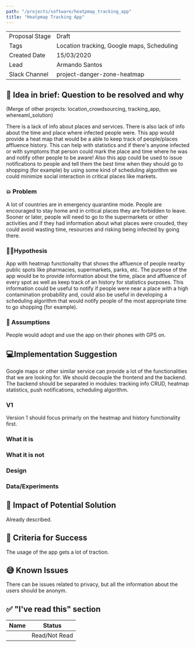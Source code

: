 ```yaml
---
path: "/projects/software/heatpmap_tracking_app"
title: "Heatpmap Tracking App"
---
```


| | |
|-|-|
| Proposal Stage |   Draft   |
| Tags           |   Location tracking, Google maps, Scheduling   |
| Created Date   |   15/03/2020   |
| Lead           |   Armando Santos   |
| Slack Channel  |   project-danger-zone-heatmap   |

## 📃 Idea in brief: Question to be resolved and why

(Merge of other projects: location_crowdsourcing, tracking_app, whereamI_solution)

There is a lack of info about places and services. There is also lack of info about the time and place where infected people were. This app would provide a heat map that would be a able to keep track of people/places affluence history. This can help with statistics and if there's anyone infected or with symptoms that person could mark the place and time where he was and notify other people to be aware! Also this app could be used to issue notifications to people and tell them the best time when they should go to shopping (for example) by using some kind of scheduling algorithm we could minimize social interaction in critical places like markets.

### 💥 Problem

A lot of countries are in emergency quarantine mode. People are encouraged to stay home
and in critical places they are forbidden to leave. Sooner or later, people will need to
go to the supermarkets or other activities and if they had information about what places
were crouded, they could avoid wasting time, resources and risking being infected by going there.

### 👨‍🔬Hypothesis

App with heatmap functionality that shows the affluence of people nearby public spots like pharmacies, supermarkets, parks, etc. The purpose of the app would be to provide information about the time, place and affluence of every spot as well as keep track of an history for statistics purposes. This information could be useful to notify if people were near a place with a high contamination probability and, could also be useful in developing a scheduling algorithm that would notify people of the most appropriate time to go shopping (for example).

### 🤔 Assumptions

People would adopt and use the app on their phones with GPS on.

## 💻Implementation Suggestion

Google maps or other similar service can provide a lot of the functionalities that we are
looking for. We should decouple the frontend and the backend. The backend should be
separated in modules: tracking info CRUD, heatmap statistics, push notifications,
scheduling algorithm.

### V1

Version 1 should focus primarly on the heatmap and history functionality first.

### What it is

### What it is not

### Design

### Data/Experiments

## 💪 Impact of Potential Solution

Already described.

## 🙌 Criteria for Success

The usage of the app gets a lot of traction.

## 😅 Known Issues

There can be issues related to privacy, but all the information about the users should be
anonym.

## ✅ "I've read this" section

| Name | Status |
|-|-|
|  |  Read/Not Read    |
